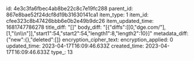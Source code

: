id: 4e3c3fa6fbec4ab8be22c8c7e19fc288
parent_id: 867e8bae52f24dcf8d19b31630141ca1
item_type: 1
item_id: cfee323c8b47426bbb6e0b2e49b9dc26
item_updated_time: 1681747786278
title_diff: "[]"
body_diff: "[{\"diffs\":[[0,\"dge.com/\"],[1,\"\\\n\\\n\"]],\"start1\":54,\"start2\":54,\"length1\":8,\"length2\":10}]"
metadata_diff: {"new":{},"deleted":[]}
encryption_cipher_text: 
encryption_applied: 0
updated_time: 2023-04-17T16:09:46.633Z
created_time: 2023-04-17T16:09:46.633Z
type_: 13